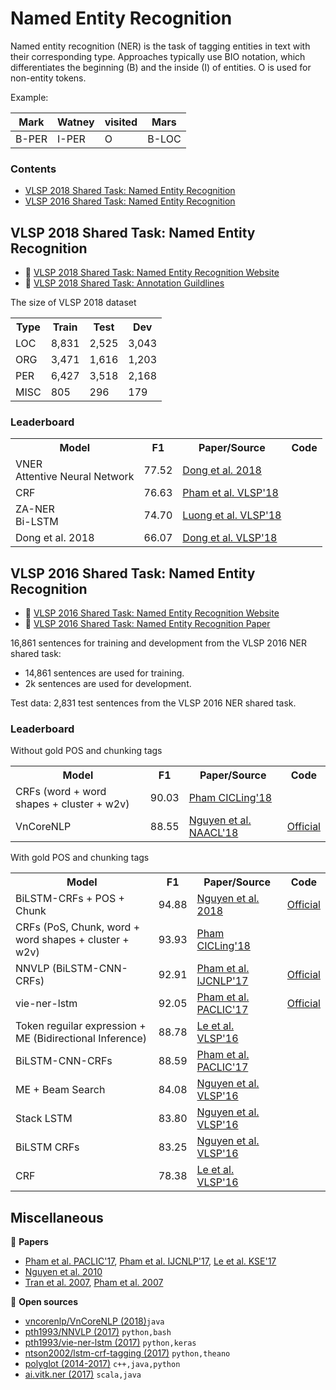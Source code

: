 # Named Entity Recognition

Named entity recognition (NER) is the task of tagging entities in text with their corresponding type. Approaches typically use BIO notation, which differentiates the beginning (B) and the inside (I) of entities. O is used for non-entity tokens.

Example:

| Mark | Watney | visited | Mars |
| --- | ---| --- | --- |
| B-PER | I-PER | O | B-LOC |

### Contents

* [VLSP 2018 Shared Task: Named Entity Recognition](#vlsp-2018-shared-task-named-entity-recognition)
* [VLSP 2016 Shared Task: Named Entity Recognition](#vlsp-2016-shared-task-named-entity-recognition)

## VLSP 2018 Shared Task: Named Entity Recognition

* :link: [VLSP 2018 Shared Task: Named Entity Recognition Website](http://vlsp.org.vn/vlsp2018/eval/ner)
* :file_folder: [VLSP 2018 Shared Task: Annotation Guildlines](https://drive.google.com/file/d/1wVdfkWgsRgTiXA4b_G8OGeugP03YBSrg/view?usp=sharing)

The size of VLSP 2018 dataset

<table>
  <tr>
    <th>Type</th>
    <th>Train</th>
    <th>Test</th>
    <th>Dev</th>
  </tr>
  <tr>
    <td>LOC</td>
    <td>8,831</td>
    <td>2,525</td>
    <td>3,043</td>
  </tr>
  <tr>
    <td>ORG</td>
    <td>3,471</td>
    <td>1,616</td>
    <td>1,203</td>
  </tr>
  <tr>
    <td>PER</td>
    <td>6,427</td>
    <td>3,518</td>
    <td>2,168</td>
  </tr>
  <tr>
    <td>MISC</td>
    <td>805</td>
    <td>296</td>
    <td>179</td>
  </tr>
</table>

### Leaderboard

<table>
  <tr>
    <th>Model</th>
    <th>F1</th>
    <th>Paper/Source</th>
    <th>Code</th>
  </tr>
   <tr>
    <td>VNER<br>Attentive Neural Network</td>
    <td>77.52</td>
    <td><a href="https://arxiv.org/pdf/1810.13097.pdf">Dong et al. 2018</a></td>
    <td></td>
  </tr>
  <tr>
    <td>CRF</td>
    <td>76.63</td>
    <td><a href="https://arxiv.org/pdf/1803.08463.pdf">Pham et al. VLSP'18</a></td>
    <td></td>
  </tr>
  <tr>
    <td>ZA-NER<br>Bi-LSTM</td>
    <td>74.70</td>
    <td><a href="https://drive.google.com/file/d/1tLPn6DZgJ1QbyINJPZ69lF1aSPLV0HWE/view?usp=sharing">Luong et al. VLSP'18</a></td>
    <td></td>
  </tr>
  <tr>
    <td>Dong et al. 2018</td>
    <td>66.07</td>
    <td><a href="https://drive.google.com/file/d/10FPPK2dtGmG0iLlaSuCeclwfRa5G1mOE/view?usp=sharing">Dong et al. VLSP'18</a></td>
    <td></td>
  </tr>
</table>


## VLSP 2016 Shared Task: Named Entity Recognition

* :link: [VLSP 2016 Shared Task: Named Entity Recognition Website](http://vlsp.org.vn/vlsp2016/eval/ner)
* :scroll: [VLSP 2016 Shared Task: Named Entity Recognition Paper](https://drive.google.com/file/d/18FuXxRM0slTeReQUCOj8IiToB5eqVQCT/view?usp=sharing)

16,861 sentences for training and development from the VLSP 2016 NER shared task:

* 14,861 sentences are used for training.
* 2k sentences are used for development.

Test data: 2,831 test sentences from the VLSP 2016 NER shared task.

### Leaderboard

Without gold POS and chunking tags

<table>
  <tr>
    <th>Model</th>
    <th>F1</th>
    <th>Paper/Source</th>
    <th>Code</th>
  </tr>
  <tr>
    <td>CRFs (word + word shapes + cluster + w2v)</td>
    <td>90.03</td>
    <td><a href="https://arxiv.org/pdf/1803.04375.pdf">Pham CICLing'18</a></td>
    <td></td>
  </tr>
  <tr>
    <td>VnCoreNLP</td>
    <td>88.55</td>
    <td><a href="http://aclweb.org/anthology/N18-5012">Nguyen et al. NAACL'18</a></td>
    <td><a href="https://github.com/vncorenlp/VnCoreNLP">Official</a></td>
  </tr>
</table>

With gold POS and chunking tags

<table>
  <tr>
    <th>Model</th>
    <th>F1</th>
    <th>Paper/Source</th>
    <th>Code</th>
  </tr>
  <tr>
    <td>BiLSTM-CRFs + POS + Chunk</td>
    <td>94.88</td>
    <td><a href="https://arxiv.org/pdf/1811.03754.pdf">Nguyen et al. 2018</a></td>
    <td><a href="https://github.com/duongna21/VNsequencelabeling">Official</a></td>
  </tr>
  <tr>
    <td>CRFs (PoS, Chunk, word + word shapes + cluster + w2v)</td>
    <td>93.93</td>
    <td><a href="https://arxiv.org/pdf/1803.04375.pdf">Pham CICLing'18</a></td>
    <td></td>
  </tr>
  <tr>
    <td>NNVLP (BiLSTM-CNN-CRFs)</td>
    <td>92.91</td>
    <td><a href="https://arxiv.org/pdf/1708.07241.pdf">Pham et al. IJCNLP'17</a></td>
    <td><a href="https://github.com/pth1993/NNVLP">Official</a></td>
  </tr>
  <tr>
    <td>vie-ner-lstm</td>
    <td>92.05</td>
    <td><a href="https://arxiv.org/pdf/1705.10610.pdf">Pham et al. PACLIC'17</a></td>
    <td><a href="https://github.com/pth1993/vie-ner-lstm">Official</a></td>
  </tr>
  <tr>
    <td>Token reguilar expression + ME (Bidirectional Inference)</td>
    <td>88.78</td>
    <td>
      <a href="https://drive.google.com/file/d/1yepeBjeOCWmwMSrGwP-ewhxQBmPpyP0p/view?usp=sharing">Le et al. VLSP'16</a>
    </td>
    <td></td>
  </tr>
  <tr>
    <td>BiLSTM-CNN-CRFs</td>
    <td>88.59</td>
    <td><a href="https://arxiv.org/pdf/1705.04044.pdf">Pham et al. PACLIC'17</a></td>
    <td></td>
  </tr>
  <tr>
    <td>ME + Beam Search</td>
    <td>84.08</td>
    <td><a href="https://drive.google.com/file/d/1n4JMtHLsIgaeiAtjPncg64BVumykbHsL/view?usp=sharing">
      Nguyen et al. VLSP'16</a></td>
    <td></td>
  </tr>
  <tr>
    <td>Stack LSTM</td>
    <td>83.80</td>
    <td><a href="https://drive.google.com/file/d/16M0Ry_dHFOY5njVhqy4NV0G2-bfTq6Qt/view?usp=sharing">Nguyen et al. VLSP'16</a></td>
    <td></td>
  </tr>
  <tr>
    <td>BiLSTM CRFs</td>
    <td>83.25</td>
    <td><a href="https://drive.google.com/file/d/16M0Ry_dHFOY5njVhqy4NV0G2-bfTq6Qt/view?usp=sharing">Nguyen et al. VLSP'16</a></td>
    <td></td>
  </tr>
  <tr>
    <td>CRF</td>
    <td>78.38</td>
    <td>
      <a href="https://drive.google.com/file/d/1vg9Bvu6HgiO7KDiKKAPZz9dL3VmlON1I/view?usp=sharing">Le et al. VLSP'16</a>
    </td>
    <td></td>
  </tr>
</table>

## Miscellaneous

:scroll: **Papers**

* [Pham et al. PACLIC'17](https://arxiv.org/pdf/1705.10610.pdf), [Pham et al. IJCNLP'17](https://arxiv.org/pdf/1708.07241.pdf), [Le et al. KSE'17](https://arxiv.org/pdf/1708.09163.pdf)
* [Nguyen et al. 2010](https://pdfs.semanticscholar.org/931a/f0c14c6f32c7e6782cde1007fdddcd3e18c2.pdf?_ga=2.249289476.26579401.1520334621-721084246.1519381355)
* [Tran et al. 2007](https://pdfs.semanticscholar.org/32ec/df1774d24d2461615e5eb448668dfe2a8647.pdf?_ga=2.53162539.26579401.1520334621-721084246.1519381355), [Pham et al. 2007](https://www.semanticscholar.org/paper/Named-entity-recognition-in-Vietnamese-using-class-Thao-Tri/a6aeb599a261a5e077ad430a30b448d41a927132)

:file_folder: **Open sources**

* [vncorenlp/VnCoreNLP (2018)](https://github.com/vncorenlp/VnCoreNLP)`java`
* [pth1993/NNVLP (2017)](https://github.com/pth1993/NNVLP) `python,bash`
* [pth1993/vie-ner-lstm (2017)](https://github.com/pth1993/vie-ner-lstm) `python,keras` 
* [ntson2002/lstm-crf-tagging (2017)](https://github.com/ntson2002/lstm-crf-tagging) `python,theano`
* [polyglot (2014-2017)](http://polyglot.readthedocs.io/en/latest/NamedEntityRecognition.html) `c++,java,python`
* [ai.vitk.ner (2017)](https://github.com/phuonglh/ai.vitk.ner) `scala,java`
